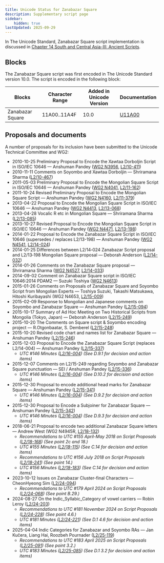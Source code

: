 ```yaml
---
title: Unicode Status for Zanabazar Square
description: Supplementary script page
sidebar:
    hidden: true
lastUpdated: 2025-09-29
---
```


In The Unicode Standard, Zanabazar Square script implementation is discussed in [Chapter 14 South and Central Asia-III: Ancient Scripts](https://www.unicode.org/versions/latest/core-spec/chapter-14/#G41935).

## Blocks

The Zanabazar Square script was first encoded in The Unicode Standard version 10.0. The script is encoded in the following block:

| Blocks | Character Range | Added in Unicode Version | Documentation |
| ------ | --------------- | ------------------------ | ------------- |
| Zanabazar Square   |  11A00..11A4F  |  10.0  |  [U11A00](http://www.unicode.org/charts/PDF/U11A00.pdf)  |

## Proposals and documents

A number of proposals for its inclusion have been submitted to the Unicode Technical Committee and WG2:
- 2010-10-25 Preliminary Proposal to Encode the Xawtaa Dorboljin Script in ISO/IEC 10646 — Anshuman Pandey ([WG2 N3956](https://www.unicode.org/wg2/docs/n3956.pdf), [L2/10-411](http://www.unicode.org/cgi-bin/GetMatchingDocs.pl?L2/10-411))
- 2010-11-11 Comments on Soyombo and Xawtaa Dorboljin — Shriramana Sharma ([L2/10-467](http://www.unicode.org/cgi-bin/GetMatchingDocs.pl?L2/10-467))
- 2011-05-03 Preliminary Proposal to Encode the Mongolian Square Script in ISO/IEC 10646 — Anshuman Pandey ([WG2 N4041](https://www.unicode.org/wg2/docs/n4041.pdf), [L2/11-162](http://www.unicode.org/cgi-bin/GetMatchingDocs.pl?L2/11-162))
- 2011-10-24 Revised Preliminary Proposal to Encode the Mongolian Square Script — Anshuman Pandey ([WG2 N4160](https://www.unicode.org/wg2/docs/n4160.pdf), [L2/11-379](http://www.unicode.org/cgi-bin/GetMatchingDocs.pl?L2/11-379))
- 2013-04-22 Proposal to Encode the Mongolian Square Script in ISO/IEC 10646 — Anshuman Pandey ([WG2 N4413](https://www.unicode.org/wg2/docs/n4413.pdf), [L2/13-068](http://www.unicode.org/cgi-bin/GetMatchingDocs.pl?L2/13-068))
- 2013-04-28 Vocalic R etc in Mongolian Square — Shriramana Sharma ([L2/13-085](http://www.unicode.org/cgi-bin/GetMatchingDocs.pl?L2/13-085))
- 2013-10-27 Revised Proposal to Encode the Mongolian Square Script in ISO/IEC 10646 — Anshuman Pandey ([WG2 N4471](https://www.unicode.org/wg2/docs/n4471.pdf), [L2/13-198](http://www.unicode.org/cgi-bin/GetMatchingDocs.pl?L2/13-198))
- 2014-01-22 Proposal to Encode the Zanabazar Square Script in ISO/IEC 10646 (supersedes / replaces L2/13-198) — Anshuman Pandey    ([WG2 N4541](https://www.unicode.org/wg2/docs/n4541.pdf), [L2/14-024](http://www.unicode.org/cgi-bin/GetMatchingDocs.pl?L2/14-024))
- 2014-01-25 Differences between L2/14‐024 Zanabazar Script proposal and L2/13‐198 Mongolian Square proposal — Deborah Anderson ([L2/14-032](http://www.unicode.org/cgi-bin/GetMatchingDocs.pl?L2/14-032))
- 2014-01-26 Comments on the Zanabazar Square proposal — Shriramana Sharma ([WG2 N4527](https://www.unicode.org/wg2/docs//n4527.pdf), [L2/14-033](http://www.unicode.org/cgi-bin/GetMatchingDocs.pl?L2/14-033))
- 2014-09-02 Comment on Zanabazar Square script in ISO/IEC 10646:2014 PDAM2 — Suzuki Toshiya ([WG2 N4613](https://www.unicode.org/wg2/docs/n4613.pdf))
- 2015-01-26 Comments on Proposals of Zanabazar Square and Soyombo Script from Mongolian Experts — Toshiya Suzuki, Takashi Matsukawa, Hitoshi Kuribayashi (WG2 N4653, [L2/15-009](http://www.unicode.org/cgi-bin/GetMatchingDocs.pl?L2/15-009))
- 2015-02-09 Response to Mongolian and Japanese comments on Soyombo and Zanabazar Square — Anshuman Pandey ([L2/15-094](http://www.unicode.org/cgi-bin/GetMatchingDocs.pl?L2/15-094))
- 2015-10-17 Summary of Ad Hoc Meeting on Two Historical Scripts from Mongolia (Tokyo, Japan) — Deborah Anderson ([L2/15-249](http://www.unicode.org/cgi-bin/GetMatchingDocs.pl?L2/15-249))
- 2015-10-20 The Comments on Square script &amp; Soyombo encoding project — R.Otgonbaatar, S. Demberel ([L2/15-248](http://www.unicode.org/cgi-bin/GetMatchingDocs.pl?L2/15-248))
- 2015-10-20 Revised code chart and names list for Zanabazar Square — Anshuman Pandey ([L2/15-246](http://www.unicode.org/cgi-bin/GetMatchingDocs.pl?L2/15-246))
- 2015-12-03 Proposal to Encode the Zanabazar Square Script (replaces L2/14-004) — Anshuman Pandey ([L2/15-337](http://www.unicode.org/cgi-bin/GetMatchingDocs.pl?L2/15-337))
  - _UTC #146 Minutes ([L2/16-004](http://www.unicode.org/cgi-bin/GetMatchingDocs.pl?L2/16-004)) (See D.9.1 for decision and action items)_
- 2015-12-07 Comments on L2/15-249 regarding Soyombo and Zanabazar Square punctuation — SEI / Anshuman Pandey ([L2/15-336](http://www.unicode.org/cgi-bin/GetMatchingDocs.pl?L2/15-336))
  - _UTC #146 Minutes ([L2/16-004](http://www.unicode.org/cgi-bin/GetMatchingDocs.pl?L2/16-004)) (See D.10.2 for decision and action items)_
- 2015-12-30 Proposal to encode additional head marks for Zanabazar Square — Anshuman Pandey ([L2/15-341](http://www.unicode.org/cgi-bin/GetMatchingDocs.pl?L2/15-341))
  - _UTC #146 Minutes ([L2/16-004](http://www.unicode.org/cgi-bin/GetMatchingDocs.pl?L2/16-004)) (See D.9.2 for decision and action items)_
- 2015-12-30 Proposal to Encode a Subjoiner for Zanabazar Square — Anshuman Pandey ([L2/15-342](http://www.unicode.org/cgi-bin/GetMatchingDocs.pl?L2/15-342))
  - _UTC #146 Minutes ([L2/16-004](http://www.unicode.org/cgi-bin/GetMatchingDocs.pl?L2/16-004)) (See D.9.3 for decision and action items)_
- 2018-06-21 Proposal to encode two additional Zanabazar Square letters — Andrew West (WG2 N4945R, [L2/18-132](http://www.unicode.org/cgi-bin/GetMatchingDocs.pl?L2/18-132))
  - _Recommendations to UTC #155 April-May 2018 on Script Proposals ([L2/18-168](http://www.unicode.org/L2/L2018/18168-script-rec.pdf)) (See point 2c and 18.)_
  - _UTC #155 Minutes ([L2/18-115](http://www.unicode.org/L2/L2018/18115.htm)) (See C.14 for decision and action items)_
  - _Recommendations to UTC #156 July 2018 on Script Proposals ([L2/18-241](http://www.unicode.org/L2/L2018/18241-script-ad-hoc.pdf)) (See point 14.)_
  - _UTC #156 Minutes ([L2/18-183](http://www.unicode.org/L2/L2018/18183.htm)) (See C.14 for decision and action items)_
- 2023-10-12 Issues on Zanabazar Cluster-final Characters — CheonHyeong Sim ([L2/24-094](http://www.unicode.org/cgi-bin/GetMatchingDocs.pl?L2/24-094))
  - _Recommendations to UTC #179 April 2024 on Script Proposals ([L2/24-068](http://www.unicode.org/cgi-bin/GetMatchingDocs.pl?L2/24-068)) (See point B.29.)_
- 2024-08-27 On the Indic_Syllabic_Category of vowel carriers — Robin Leroy ([L2/24-203](http://www.unicode.org/cgi-bin/GetMatchingDocs.pl?L2/24-203))
  - _Recommendations to UTC #181 November 2024 on Script Proposals ([L2/24-228](http://www.unicode.org/cgi-bin/GetMatchingDocs.pl?L2/24-228)) (See point 4.6.)_
  - _UTC #181 Minutes ([L2/24-221](https://www.unicode.org/L2/L2024/24221.htm)) (See D.1 4.6 for decision and action items)_
- 2025-04-04 Indic Categories for Zanabazar and Soyombo RAs — Jan Kučera, Liang Hai, Roozbeh Pournader ([L2/25-119](http://www.unicode.org/cgi-bin/GetMatchingDocs.pl?L2/25-119))
  - _Recommendations to UTC #183 April 2025 on Script Proposals ([L2/25-091](http://www.unicode.org/cgi-bin/GetMatchingDocs.pl?L2/25-091)) (See point 3.2.)_
  - _UTC #183 Minutes ([L2/25-085](https://www.unicode.org/L2/L2025/25085.htm)) (See D.1 3.2 for decision and action items)_
